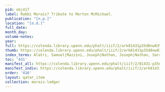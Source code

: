 ```yaml
---
pid: obj417
label: Rabbi Morais? Tribute to Morton McMichael.
publication: "[n.p.]"
location: "[n.d.]"
full_date:
month_day:
volume-notes:
year:
full: https://colenda.library.upenn.edu/phalt/iiif/2/ark81431p35d8nw83%2FSHA256E-s8336676--1c8f6bd47ec3d20208cb0709d8cc6e0c2ab0f83791a52416ae141ad7536211bf.jpeg/full/3500,/0/default.jpg
thumb: https://colenda.library.upenn.edu/phalt/iiif/2/ark81431p35d8nw83%2FSHA256E-s8336676--1c8f6bd47ec3d20208cb0709d8cc6e0c2ab0f83791a52416ae141ad7536211bf.jpeg/full/!200,200/0/default.jpg
index_terms: Alatri, Samuel|Mazzini, Joseph|Nathan, Joseph|Nathan, Sarah Levi
toc: '431'
manifest_all: https://colenda.library.upenn.edu/phalt/iiif/2/81431-p35d8nw83/manifest
manifest_indiv: https://colenda.library.upenn.edu/phalt/iiif/2/ark81431p35d8nw83%2FSHA256E-s8336676--1c8f6bd47ec3d20208cb0709d8cc6e0c2ab0f83791a52416ae141ad7536211bf.jpeg
order: '416'
layout: qatar_item
collection: morais-ledger
---
```

